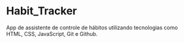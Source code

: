 # Habit_Tracker
App de assistente de controle de hábitos utilizando tecnologias como HTML, CSS, JavaScript, Git e Github.
